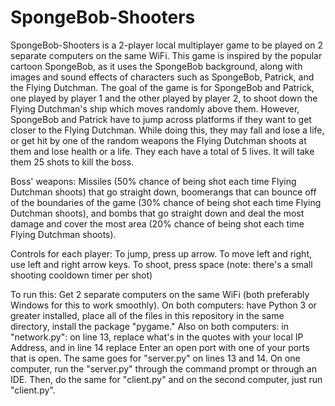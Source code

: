 # SpongeBob-Shooters

SpongeBob-Shooters is a 2-player local multiplayer game to be played on 2 separate computers on the same WiFi. This game is inspired by the popular cartoon SpongeBob, as it 
uses the SpongeBob background, along with images and sound effects of characters such as SpongeBob, Patrick, and the Flying Dutchman. The goal of the game is for SpongeBob and 
Patrick, one played by player 1 and the other played by player 2, to shoot down the Flying Dutchman's ship which moves randomly above them. However, SpongeBob and Patrick have to jump
across platforms if they want to get closer to the Flying Dutchman. While doing this, they may fall and lose a life, or get hit by one of the random weapons the Flying Dutchman shoots
at them and lose health or a life. They each have a total of 5 lives. It will take them 25 shots to kill the boss.

Boss' weapons: Missiles (50% chance of being shot each time Flying Dutchman shoots) that go straight down, boomerangs that can bounce off of the boundaries of the game (30% chance of being 
shot each time Flying Dutchman shoots), and bombs that go straight down and deal the most damage and cover the most area (20% chance of being shot each time Flying Dutchman shoots).

Controls for each player: To jump, press up arrow. To move left and right, use left and right arrow keys. To shoot, press space (note: there's a small shooting cooldown timer per shot)

To run this: Get 2 separate computers on the same WiFi (both preferably Windows for this to work smoothly). On both computers: have Python 3 or greater installed, place all of the files in this repository in the same directory, install the package "pygame." Also on both computers: in "network.py": on line 13, replace what's in the quotes with your local IP Address, and in line 14 replace Enter an open port with one of your ports that is open. The same goes for "server.py" on lines 13 and 14.  On one computer, run the "server.py" through the command prompt or through an IDE. Then, do the same for "client.py" and on the second computer, just run "client.py".
